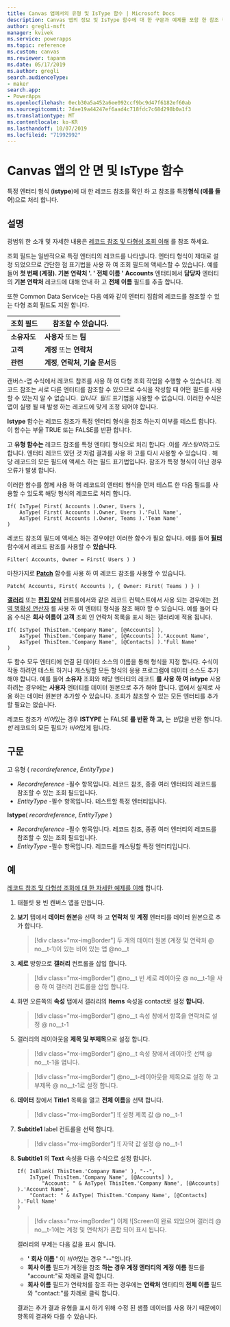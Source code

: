 ```yaml
---
title: Canvas 앱에서의 유형 및 IsType 함수 | Microsoft Docs
description: Canvas 앱의 정보 및 IsType 함수에 대 한 구문과 예제를 포함 한 참조 정보
author: gregli-msft
manager: kvivek
ms.service: powerapps
ms.topic: reference
ms.custom: canvas
ms.reviewer: tapanm
ms.date: 05/17/2019
ms.author: gregli
search.audienceType:
- maker
search.app:
- PowerApps
ms.openlocfilehash: 0ecb30a5a452a6ee092ccf9bc9d47f6182ef60ab
ms.sourcegitcommit: 7dae19a44247ef6aad4c718fdc7c68d298b0a1f3
ms.translationtype: MT
ms.contentlocale: ko-KR
ms.lasthandoff: 10/07/2019
ms.locfileid: "71992992"
---
```

# <a name="astype-and-istype-functions-in-canvas-apps"></a>Canvas 앱의 안 면 및 IsType 함수

특정 엔터티 형식 (**istype**)에 대 한 레코드 참조를 확인 하 고 참조를 특정**형식 (예를 들어**)으로 처리 합니다.

## <a name="description"></a>설명

광범위 한 소개 및 자세한 내용은 [레코드 참조 및 다형성 조회 이해](../working-with-references.md) 를 참조 하세요.

조회 필드는 일반적으로 특정 엔터티의 레코드를 나타냅니다. 엔터티 형식이 제대로 설정 되었으므로 간단한 점 표기법을 사용 하 여 조회 필드에 액세스할 수 있습니다. 예를 들어 **첫 번째 (계정). 기본 연락처 '. ' 전체 이름 '** **Accounts** 엔터티에서 **담당자** 엔터티의 **기본 연락처** 레코드에 대해 안내 하 고 **전체 이름** 필드를 추출 합니다.

또한 Common Data Service는 다음 예와 같이 엔터티 집합의 레코드를 참조할 수 있는 다형 조회 필드도 지원 합니다.

| 조회 필드 | 참조할 수 있습니다. |
|--------------|--------------|
| **소유자도** | **사용자** 또는 **팀** |
| **고객** | **계정** 또는 **연락처** |
| **관련** | **계정**, **연락처**, **기술 문서**등 |

<!--note from editor: Change "Knowledge Articles" to "Knowledge Base articles" if that is what is being referenced.   -->

캔버스-앱 수식에서 레코드 참조를 사용 하 여 다형 조회 작업을 수행할 수 있습니다. 레코드 참조는 서로 다른 엔터티를 참조할 수 있으므로 수식을 작성할 때 어떤 필드를 사용할 수 있는지 알 수 없습니다. *입니다. 필드* 표기법을 사용할 수 없습니다. 이러한 수식은 앱이 실행 될 때 발생 하는 레코드에 맞게 조정 되어야 합니다.

**Istype** 함수는 레코드 참조가 특정 엔터티 형식을 참조 하는지 여부를 테스트 합니다. 이 함수는 부울 TRUE 또는 FALSE를 반환 합니다.

고 **유형 함수는** 레코드 참조를 특정 엔터티 형식으로 처리 합니다 .이를 *캐스팅이*라고도 합니다. 엔터티 레코드 였던 것 처럼 결과를 사용 하 고를 다시 사용할 수 있습니다 *.* 해당 레코드의 모든 필드에 액세스 하는 필드 표기법입니다. 참조가 특정 형식이 아닌 경우 오류가 발생 합니다.

이러한 함수를 함께 사용 하 여 레코드의 엔터티 형식을 먼저 테스트 한 다음 필드를 사용할 수 있도록 해당 형식의 레코드로 처리 합니다.

```powerapps-dot
If( IsType( First( Accounts ).Owner, Users ),
    AsType( First( Accounts ).Owner, Users ).'Full Name',
    AsType( First( Accounts ).Owner, Teams ).'Team Name'
)
```

레코드 참조의 필드에 액세스 하는 경우에만 이러한 함수가 필요 합니다. 예를 들어 [**필터**](function-filter-lookup.md) 함수에서 레코드 참조를 사용할 수 **있습니다**.

```powerapps-dot
Filter( Accounts, Owner = First( Users ) )
```

마찬가지로 [**Patch**](function-patch.md) 함수를 사용 하 여 레코드 참조를 사용할 수 있습니다.

```powerapps-dot
Patch( Accounts, First( Accounts ), { Owner: First( Teams ) } )
```  

[**갤러리**](../controls/control-gallery.md) 또는 [**편집 양식**](../controls/control-form-detail.md) 컨트롤에서와 같은 레코드 컨텍스트에서 사용 되는 경우에는 [전역 명확성 연산자](operators.md#disambiguation-operator) 를 사용 하 여 엔터티 형식을 참조 해야 할 수 있습니다. 예를 들어 다음 수식은 **회사 이름이** **고객** 조회 인 연락처 목록을 표시 하는 갤러리에 적용 됩니다.

```powerapps-dot
If( IsType( ThisItem.'Company Name', [@Accounts] ),
    AsType( ThisItem.'Company Name', [@Accounts] ).'Account Name',
    AsType( ThisItem.'Company Name', [@Contacts] ).'Full Name'
)
```

두 함수 모두 엔터티에 연결 된 데이터 소스의 이름을 통해 형식을 지정 합니다. 수식이 작동 하려면 테스트 하거나 캐스팅할 모든 형식의 응용 프로그램에 데이터 소스도 추가 해야 합니다. 예를 들어 **소유자** 조회와 해당 엔터티의 레코드 **를 사용 하 여** **istype** 사용 하려는 경우에는 **사용자** 엔터티를 데이터 원본으로 추가 해야 합니다. 앱에서 실제로 사용 하는 데이터 원본만 추가할 수 있습니다. 조회가 참조할 수 있는 모든 엔터티를 추가할 필요는 없습니다.

레코드 참조가 *비어*있는 경우 **ISTYPE** 는 FALSE **를 반환 하 고,** 는 *빈*값을 반환 합니다. *빈* 레코드의 모든 필드가 *비어*있게 됩니다.

## <a name="syntax"></a>구문

고 유형 ( *recordreference*, *EntityType* )

- *Recordreference* -필수 항목입니다. 레코드 참조, 종종 여러 엔터티의 레코드를 참조할 수 있는 조회 필드입니다.
- *EntityType* -필수 항목입니다. 테스트할 특정 엔터티입니다.

**Istype**( *recordreference*, *EntityType* )

- *Recordreference* -필수 항목입니다. 레코드 참조, 종종 여러 엔터티의 레코드를 참조할 수 있는 조회 필드입니다.
- *EntityType* -필수 항목입니다. 레코드를 캐스팅할 특정 엔터티입니다.

## <a name="example"></a>예

[레코드 참조 및 다형성 조회에 대 한 자세한 예제를 이해](../working-with-references.md) 합니다.

1. 태블릿 용 빈 캔버스 앱을 만듭니다.

1. **보기** 탭에서 **데이터 원본**을 선택 하 고 **연락처** 및 **계정** 엔터티를 데이터 원본으로 추가 합니다.
    > [!div class="mx-imgBorder"]
    > 두 개의 데이터 원본 (계정 및 연락처 @ no__t-1)이 있는 비어 있는 앱 @no__t

1. **세로** 방향으로 **갤러리** 컨트롤을 삽입 합니다.

    > [!div class="mx-imgBorder"]
    > @no__t 빈 세로 레이아웃 @ no__t-1을 사용 하 여 갤러리 컨트롤을 삽입 합니다.

1. 화면 오른쪽의 **속성** 탭에서 갤러리의 **Items** 속성을 contact로 설정 **합니다.**

    > [!div class="mx-imgBorder"]
    > @no__t 속성 창에서 항목을 연락처로 설정 @ no__t-1

1. 갤러리의 레이아웃을 **제목 및 부제목**으로 설정 합니다.

    > [!div class="mx-imgBorder"]
    > @no__t 속성 창에서 레이아웃 선택 @ no__t-1을 엽니다.

    > [!div class="mx-imgBorder"]
    > @no__t-레이아웃을 제목으로 설정 하 고 부제목 @ no__t-1로 설정 합니다.

1. **데이터** 창에서 **Title1** 목록을 열고 **전체 이름**을 선택 합니다.

    > [!div class="mx-imgBorder"]
    > ![ 설정 제목 값 @ no__t-1

1. **Subtitle1** label 컨트롤을 선택 합니다.

    > [!div class="mx-imgBorder"]
    > ![ 자막 값 설정 @ no__t-1

1. **Subtitle1** 의 **Text** 속성을 다음 수식으로 설정 합니다.

    ```powerapps-dot
    If( IsBlank( ThisItem.'Company Name' ), "--",
        IsType( ThisItem.'Company Name', [@Accounts] ),
            "Account: " & AsType( ThisItem.'Company Name', [@Accounts] ).'Account Name',
        "Contact: " & AsType( ThisItem.'Company Name', [@Contacts] ).'Full Name'
    )
    ```

    > [!div class="mx-imgBorder"]
    > 이제 ![Screen이 완료 되었으며 갤러리 @ no__t-1에는 계정 및 연락처가 혼합 되어 표시 됩니다.

    갤러리의 부제는 다음 값을 표시 합니다.
    - **' 회사 이름 '** 이 *비어*있는 경우 "--"입니다.
    - **회사 이름** 필드가 계정을 참조 **하는 경우 계정 엔터티의** **계정 이름** 필드를 "account:"로 차례로 클릭 합니다.
    - **회사 이름** 필드가 연락처를 참조 하는 경우에는 **연락처** 엔터티의 **전체 이름** 필드와 "contact:"를 차례로 클릭 합니다.

    결과는 추가 결과 유형을 표시 하기 위해 수정 된 샘플 데이터를 사용 하기 때문에이 항목의 결과와 다를 수 있습니다.
